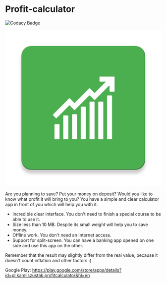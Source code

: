 # Profit-calculator

[![Codacy Badge](https://api.codacy.com/project/badge/Grade/2e1e09db6d784115b6356a6c594b488a)](https://www.codacy.com/app/swistak7171/Profit-calculator?utm_source=github.com&amp;utm_medium=referral&amp;utm_content=swistak7171/Profit-calculator&amp;utm_campaign=Badge_Grade)

![](https://github.com/swistak7171/Profit-calculator/blob/master/app/src/main/ic_launcher-web.png?raw=true)

Are you planning to save? Put your money on deposit? Would you like to know what profit it will bring to you? You have a simple and clear calculator app in front of you which will help you with it.
- Incredible clear interface. You don't need to finish a special course to be able to use it.
- Size less than 10 MB. Despite its small weight will help you to save money.
- Offline work. You don't need an Internet access.
- Support for split-screen. You can have a banking app opened on one side and use this app on the other.

Remember that the result may slightly differ from the real value, because it doesn't count inflation and other factors :)

Google Play: https://play.google.com/store/apps/details?id=pl.kamilszustak.profitcalculator&hl=en
